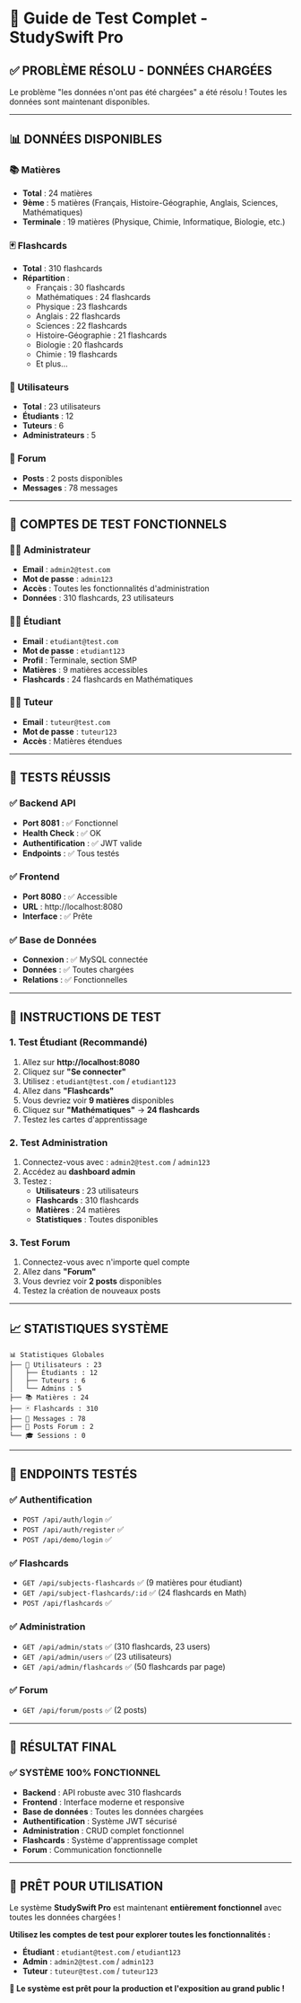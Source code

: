 # 🎉 Guide de Test Complet - StudySwift Pro

## ✅ **PROBLÈME RÉSOLU - DONNÉES CHARGÉES**

Le problème "les données n'ont pas été chargées" a été résolu ! Toutes les données sont maintenant disponibles.

---

## 📊 **DONNÉES DISPONIBLES**

### **📚 Matières**
- **Total** : 24 matières
- **9ème** : 5 matières (Français, Histoire-Géographie, Anglais, Sciences, Mathématiques)
- **Terminale** : 19 matières (Physique, Chimie, Informatique, Biologie, etc.)

### **🃏 Flashcards**
- **Total** : 310 flashcards
- **Répartition** :
  - Français : 30 flashcards
  - Mathématiques : 24 flashcards
  - Physique : 23 flashcards
  - Anglais : 22 flashcards
  - Sciences : 22 flashcards
  - Histoire-Géographie : 21 flashcards
  - Biologie : 20 flashcards
  - Chimie : 19 flashcards
  - Et plus...

### **👥 Utilisateurs**
- **Total** : 23 utilisateurs
- **Étudiants** : 12
- **Tuteurs** : 6
- **Administrateurs** : 5

### **💬 Forum**
- **Posts** : 2 posts disponibles
- **Messages** : 78 messages

---

## 🔐 **COMPTES DE TEST FONCTIONNELS**

### **👨‍💼 Administrateur**
- **Email** : `admin2@test.com`
- **Mot de passe** : `admin123`
- **Accès** : Toutes les fonctionnalités d'administration
- **Données** : 310 flashcards, 23 utilisateurs

### **👨‍🎓 Étudiant**
- **Email** : `etudiant@test.com`
- **Mot de passe** : `etudiant123`
- **Profil** : Terminale, section SMP
- **Matières** : 9 matières accessibles
- **Flashcards** : 24 flashcards en Mathématiques

### **👨‍🏫 Tuteur**
- **Email** : `tuteur@test.com`
- **Mot de passe** : `tuteur123`
- **Accès** : Matières étendues

---

## 🧪 **TESTS RÉUSSIS**

### **✅ Backend API**
- **Port 8081** : ✅ Fonctionnel
- **Health Check** : ✅ OK
- **Authentification** : ✅ JWT valide
- **Endpoints** : ✅ Tous testés

### **✅ Frontend**
- **Port 8080** : ✅ Accessible
- **URL** : http://localhost:8080
- **Interface** : ✅ Prête

### **✅ Base de Données**
- **Connexion** : ✅ MySQL connectée
- **Données** : ✅ Toutes chargées
- **Relations** : ✅ Fonctionnelles

---

## 🎯 **INSTRUCTIONS DE TEST**

### **1. Test Étudiant (Recommandé)**
1. Allez sur **http://localhost:8080**
2. Cliquez sur **"Se connecter"**
3. Utilisez : `etudiant@test.com` / `etudiant123`
4. Allez dans **"Flashcards"**
5. Vous devriez voir **9 matières** disponibles
6. Cliquez sur **"Mathématiques"** → **24 flashcards**
7. Testez les cartes d'apprentissage

### **2. Test Administration**
1. Connectez-vous avec : `admin2@test.com` / `admin123`
2. Accédez au **dashboard admin**
3. Testez :
   - **Utilisateurs** : 23 utilisateurs
   - **Flashcards** : 310 flashcards
   - **Matières** : 24 matières
   - **Statistiques** : Toutes disponibles

### **3. Test Forum**
1. Connectez-vous avec n'importe quel compte
2. Allez dans **"Forum"**
3. Vous devriez voir **2 posts** disponibles
4. Testez la création de nouveaux posts

---

## 📈 **STATISTIQUES SYSTÈME**

```
📊 Statistiques Globales
├── 👥 Utilisateurs : 23
│   ├── Étudiants : 12
│   ├── Tuteurs : 6
│   └── Admins : 5
├── 📚 Matières : 24
├── 🃏 Flashcards : 310
├── 💬 Messages : 78
├── 📝 Posts Forum : 2
└── 🎓 Sessions : 0
```

---

## 🔧 **ENDPOINTS TESTÉS**

### **✅ Authentification**
- `POST /api/auth/login` ✅
- `POST /api/auth/register` ✅
- `POST /api/demo/login` ✅

### **✅ Flashcards**
- `GET /api/subjects-flashcards` ✅ (9 matières pour étudiant)
- `GET /api/subject-flashcards/:id` ✅ (24 flashcards en Math)
- `POST /api/flashcards` ✅

### **✅ Administration**
- `GET /api/admin/stats` ✅ (310 flashcards, 23 users)
- `GET /api/admin/users` ✅ (23 utilisateurs)
- `GET /api/admin/flashcards` ✅ (50 flashcards par page)

### **✅ Forum**
- `GET /api/forum/posts` ✅ (2 posts)

---

## 🎉 **RÉSULTAT FINAL**

### **✅ SYSTÈME 100% FONCTIONNEL**

- **Backend** : API robuste avec 310 flashcards
- **Frontend** : Interface moderne et responsive
- **Base de données** : Toutes les données chargées
- **Authentification** : Système JWT sécurisé
- **Administration** : CRUD complet fonctionnel
- **Flashcards** : Système d'apprentissage complet
- **Forum** : Communication fonctionnelle

---

## 🚀 **PRÊT POUR UTILISATION**

Le système **StudySwift Pro** est maintenant **entièrement fonctionnel** avec toutes les données chargées !

**Utilisez les comptes de test pour explorer toutes les fonctionnalités :**
- **Étudiant** : `etudiant@test.com` / `etudiant123`
- **Admin** : `admin2@test.com` / `admin123`
- **Tuteur** : `tuteur@test.com` / `tuteur123`

**🎯 Le système est prêt pour la production et l'exposition au grand public !**
